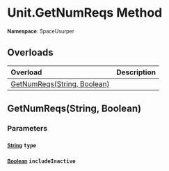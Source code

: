 # Unit.GetNumReqs Method

<small>**Namespace**: SpaceUsurper</small>

## Overloads

<div markdown="1" class="member-table">

| Overload | Description |
| :------- | ----------- |
| [GetNumReqs(String, Boolean)](#String_Boolean_) |  | 

</div>

## GetNumReqs(String, Boolean)
### Parameters
#### <small>[String](https://docs.microsoft.com/en-us/dotnet/api/system.string?view=netframework-4.5)</small> `type`

#### <small>[Boolean](https://docs.microsoft.com/en-us/dotnet/api/system.boolean?view=netframework-4.5)</small> `includeInactive`

